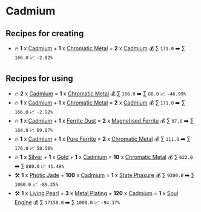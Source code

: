# Cadmium

## Recipes for creating

* 🔥 **1** x [Cadmium](<Cadmium.md>) + **1** x [Chromatic Metal](<Chromatic Metal.md>) = **2** x [Cadmium](<Cadmium.md>) 💰 ∑ `171.0` ➡️ ∑ `166.0` 📈 `-2.92%`


## Recipes for using

* 🔥 **2** x [Cadmium](<Cadmium.md>) = **1** x [Chromatic Metal](<Chromatic Metal.md>) 💰 ∑ `166.0` ➡️ ∑ `88.0` 📈 `-46.99%`
* 🔥 **1** x [Cadmium](<Cadmium.md>) + **1** x [Chromatic Metal](<Chromatic Metal.md>) = **2** x [Cadmium](<Cadmium.md>) 💰 ∑ `171.0` ➡️ ∑ `166.0` 📈 `-2.92%`
* 🔥 **1** x [Cadmium](<Cadmium.md>) + **1** x [Ferrite Dust](<Ferrite Dust.md>) = **2** x [Magnetised Ferrite](<Magnetised Ferrite.md>) 💰 ∑ `97.0` ➡️ ∑ `164.0` 📈 `69.07%`
* 🔥 **1** x [Cadmium](<Cadmium.md>) + **1** x [Pure Ferrite](<Pure Ferrite.md>) = **2** x [Chromatic Metal](<Chromatic Metal.md>) 💰 ∑ `111.0` ➡️ ∑ `176.0` 📈 `58.56%`
* 🔥 **1** x [Silver](<Silver.md>) + **1** x [Gold](<Gold.md>) + **1** x [Cadmium](<Cadmium.md>) = **10** x [Chromatic Metal](<Chromatic Metal.md>) 💰 ∑ `622.0` ➡️ ∑ `880.0` 📈 `41.48%`
* 🛠️ **1** x [Photic Jade](<Photic Jade.md>) + **100** x [Cadmium](<Cadmium.md>) = **1** x [State Phasure](<State Phasure.md>) 💰 ∑ `9300.0` ➡️ ∑ `1000.0` 📈 `-89.25%`
* 🛠️ **1** x [Living Pearl](<Living Pearl.md>) + **3** x [Metal Plating](<Metal Plating.md>) + **120** x [Cadmium](<Cadmium.md>) = **1** x [Soul Engine](<Soul Engine.md>) 💰 ∑ `17158.0` ➡️ ∑ `1000.0` 📈 `-94.17%`
